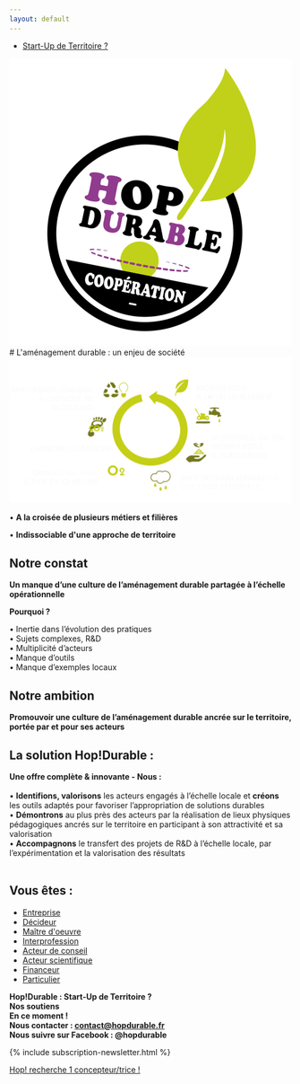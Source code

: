 ```yaml
---
layout: default
---
```


<section class="center">
  <nav class="site-nav">
    <ul>
      <li><a href="/hop-durable-gouvernance.html" class="button button--action">Start-Up de Territoire ?</a></li>
    </ul>
  </nav>
  <img src="assets/images/logo_hop_amenagement_durable_nov2.svg" alt="Logo de Hop durable">
  <br>
    
  <div class="bottom">  
    
  </div>
</section>


 
<section markdown="1" class="center">
# L'aménagement durable : un enjeu de société
<img src="assets/images/amenagement-durable-schema.svg">
 

• **A la croisée de plusieurs métiers et filières**  

• **Indissociable d'une approche de territoire**


</section>
 
 
<section markdown="1">

# Notre constat
**Un manque d’une culture de l’aménagement durable partagée à l’échelle opérationnelle**  

**Pourquoi ?**

• Inertie dans l’évolution des pratiques  
• Sujets complexes, R&D  
• Multiplicité d’acteurs  
• Manque d’outils  
• Manque d’exemples locaux  


</section>

<section markdown="1">

# Notre ambition
**Promouvoir une culture de l’aménagement durable ancrée sur le territoire, portée par et pour ses acteurs**  


# La solution Hop!Durable : 

**Une offre complète & innovante - Nous :**  
<br>
• **Identifions, valorisons** les acteurs engagés à l’échelle locale et **créons** les outils adaptés pour favoriser l’appropriation de solutions durables  
• **Démontrons** au plus près des acteurs par la réalisation de lieux physiques pédagogiques ancrés sur le territoire en participant à son attractivité et sa valorisation  
• **Accompagnons** le transfert des projets de R&D à l’échelle locale, par l’expérimentation et la valorisation des résultats  
<br>

</section>
  
<section markdown="1">

# Vous êtes :

 <nav class="site-nav">
    <ul>
      <li><a href="/hop-durable-gouvernance.html" class="button button--action">Entreprise</a></li>
      <li><a href="/hop-durable-gouvernance.html" class="button button--action">Décideur</a></li>
      <li><a href="/hop-durable-gouvernance.html" class="button button--action">Maître d'oeuvre</a></li>
      <li><a href="/hop-durable-gouvernance.html" class="button button--action">Interprofession</a></li>
      <li><a href="/hop-durable-gouvernance.html" class="button button--action">Acteur de conseil</a></li>
      <li><a href="/hop-durable-gouvernance.html" class="button button--action">Acteur scientifique</a></li>
      <li><a href="/hop-durable-gouvernance.html" class="button button--action">Financeur</a></li>
      <li><a href="/hop-durable-gouvernance.html" class="button button--action">Particulier</a></li>
    </ul>
  </nav>
  
</section>

<section markdown="1">

**Hop!Durable : Start-Up de Territoire ?  
Nos soutiens  
En ce moment !  
Nous contacter : contact@hopdurable.fr  
Nous suivre sur Facebook : @hopdurable**

{% include subscription-newsletter.html %}  

<p class="center">
  <a href="assets/pdf/hop-durable_recherche_concepteur_2.pdf" class="button">Hop! recherche 1 concepteur/trice ! </a>
</p>
  

  
</section>
